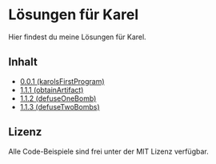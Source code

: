 # Lösungen für Karel
Hier findest du meine Lösungen für Karel.

## Inhalt
  - [0.0.1 (karolsFirstProgram)](https://github.com/benediktfrickenstein/carel-soloutions/blob/main/0.0.1%20karelsFirstProgram/solution.karel)
  - [1.1.1 (obtainArtifact)](https://github.com/benediktfrickenstein/carel-soloutions/blob/main/1.1.1%20obtainArtifact/solution.karel)
  - [1.1.2 (defuseOneBomb)](https://github.com/benediktfrickenstein/carel-soloutions/blob/main/1.1.2%20defuseOneBomb/solution.karel)
  - [1.1.3 (defuseTwoBombs)](https://github.com/benediktfrickenstein/carel-soloutions/blob/main/1.1.3%20defuseTwoBombs/solution.karel)

## Lizenz

Alle Code-Beispiele sind frei unter der MIT Lizenz verfügbar.
